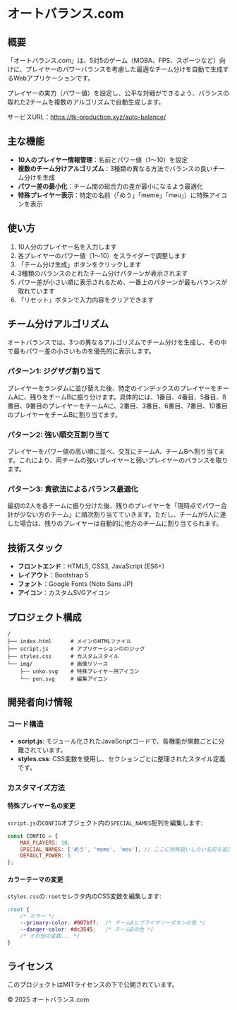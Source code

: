 # オートバランス.com

## 概要

「オートバランス.com」は、5対5のゲーム（MOBA、FPS、スポーツなど）向けに、プレイヤーのパワーバランスを考慮した最適なチーム分けを自動で生成するWebアプリケーションです。

プレイヤーの実力（パワー値）を設定し、公平な対戦ができるよう、バランスの取れた2チームを複数のアルゴリズムで自動生成します。

サービスURL：https://tk-production.xyz/auto-balance/

## 主な機能

- **10人のプレイヤー情報管理**：名前とパワー値（1〜10）を設定
- **複数のチーム分けアルゴリズム**：3種類の異なる方法でバランスの良いチーム分けを生成
- **パワー差の最小化**：チーム間の総合力の差が最小になるよう最適化
- **特殊プレイヤー表示**：特定の名前（「めう」「meme」「meu」）に特殊アイコンを表示

## 使い方

1. 10人分のプレイヤー名を入力します
2. 各プレイヤーのパワー値（1〜10）をスライダーで調整します
3. 「チーム分け生成」ボタンをクリックします
4. 3種類のバランスのとれたチーム分けパターンが表示されます
5. パワー差が小さい順に表示されるため、一番上のパターンが最もバランスが取れています
6. 「リセット」ボタンで入力内容をクリアできます

## チーム分けアルゴリズム

オートバランスでは、3つの異なるアルゴリズムでチーム分けを生成し、その中で最もパワー差の小さいものを優先的に表示します。

### パターン1: ジグザグ割り当て

プレイヤーをランダムに並び替えた後、特定のインデックスのプレイヤーをチームAに、残りをチームBに振り分けます。具体的には、1番目、4番目、5番目、8番目、9番目のプレイヤーをチームAに、2番目、3番目、6番目、7番目、10番目のプレイヤーをチームBに割り当てます。

### パターン2: 強い順交互割り当て

プレイヤーをパワー値の高い順に並べ、交互にチームA、チームBへ割り当てます。これにより、両チームの強いプレイヤーと弱いプレイヤーのバランスを取ります。

### パターン3: 貪欲法によるバランス最適化

最初の2人を各チームに振り分けた後、残りのプレイヤーを「現時点でパワー合計が少ない方のチーム」に順次割り当てていきます。ただし、チームが5人に達した場合は、残りのプレイヤーは自動的に他方のチームに割り当てられます。

## 技術スタック

- **フロントエンド**：HTML5, CSS3, JavaScript (ES6+)
- **レイアウト**：Bootstrap 5
- **フォント**：Google Fonts (Noto Sans JP)
- **アイコン**：カスタムSVGアイコン

## プロジェクト構成

```
/
├── index.html      # メインのHTMLファイル
├── script.js       # アプリケーションのロジック
├── styles.css      # カスタムスタイル
└── img/            # 画像リソース
    ├── unko.svg    # 特殊プレイヤー用アイコン
    └── pen.svg     # 編集アイコン
```

## 開発者向け情報

### コード構造

- **script.js**: モジュール化されたJavaScriptコードで、各機能が関数ごとに分離されています。
- **styles.css**: CSS変数を使用し、セクションごとに整理されたスタイル定義です。

### カスタマイズ方法

#### 特殊プレイヤー名の変更

`script.js`の`CONFIG`オブジェクト内の`SPECIAL_NAMES`配列を編集します:

```javascript
const CONFIG = {
    MAX_PLAYERS: 10,
    SPECIAL_NAMES: ['めう', 'meme', 'meu'], // ここに特殊扱いしたい名前を追加
    DEFAULT_POWER: 5
};
```

#### カラーテーマの変更

`styles.css`の`:root`セレクタ内のCSS変数を編集します:

```css
:root {
    /* カラー */
    --primary-color: #007bff;  /* チームAとプライマリーボタンの色 */
    --danger-color: #dc3545;   /* チームBの色 */
    /* その他の変数... */
}
```

## ライセンス

このプロジェクトはMITライセンスの下で公開されています。


© 2025 オートバランス.com 
